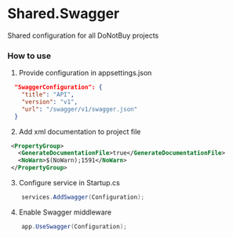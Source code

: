 # Shared.Swagger

Shared configuration for all DoNotBuy projects

### How to use
1. Provide configuration in appsettings.json
```json
  "SwaggerConfiguration": {
    "title": "API",
    "version": "v1",
    "url": "/swagger/v1/swagger.json"
  }
 ````
 2. Add xml documentation to project file
 ```xml
  <PropertyGroup>
    <GenerateDocumentationFile>true</GenerateDocumentationFile>
    <NoWarn>$(NoWarn);1591</NoWarn>
  </PropertyGroup>
```
3. Configure service in Startup.cs
```csharp
    services.AddSwagger(Configuration);
```
4. Enable Swagger middleware 
```csharp
    app.UseSwagger(Configuration);
```
